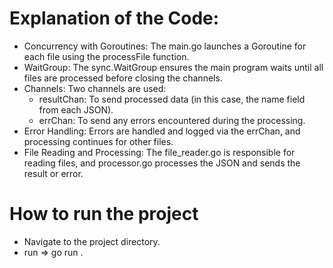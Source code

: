# Explanation of the Code:
- Concurrency with Goroutines: The main.go launches a Goroutine for each file using the processFile function.
- WaitGroup: The sync.WaitGroup ensures the main program waits until all files are processed before closing the channels.
- Channels: Two channels are used:
    - resultChan: To send processed data (in this case, the name field from each JSON).
    - errChan: To send any errors encountered during the processing.
- Error Handling: Errors are handled and logged via the errChan, and processing continues for other files.
- File Reading and Processing: The file_reader.go is responsible for reading files, and processor.go processes the JSON and sends the result or error.


# How to run the project
- Navigate to the project directory.
- run => go run .
